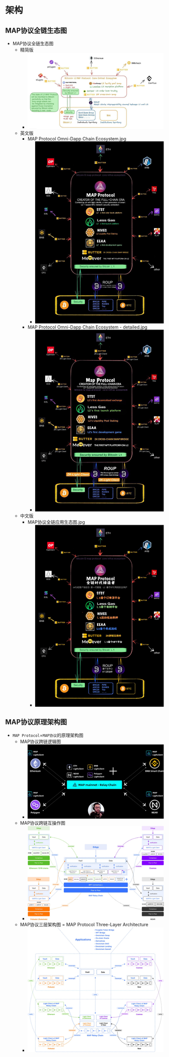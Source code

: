 # 架构

## MAP协议全链生态图

* MAP协议全链生态图
  * 精简版
    * ![map_arch_elite](../../assets/img/map_arch_elite.png)
  * 英文版
    * MAP Protocol Omni-Dapp Chain Ecosystem.jpg 
      * ![map_arch_eco_en](../../assets/img/map_arch_eco_en.png)
    * MAP Protocol Omni-Dapp Chain Ecosystem - detailed.jpg
      * ![map_arch_eco_detail](../../assets/img/map_arch_eco_detail.png)
  * 中文版 
    * MAP协议全链应用生态图.jpg
      * ![map_arch_eco_cn](../../assets/img/map_arch_eco_cn.png)

## MAP协议原理架构图

* `MAP Protocol`=`MAP协议`的原理架构图
  * MAP协议跨链逻辑图
    * ![map_arch_relay_chain](../../assets/img/map_arch_relay_chain.png)
  * MAP协议跨链互操作图
    * ![map_arch_co_operation](../../assets/img/map_arch_co_operation.png)
  * MAP协议三层架构图 = MAP Protocol Three-Layer Architecture
    * ![map_arch_3_layer](../../assets/img/map_arch_3_layer.png)
